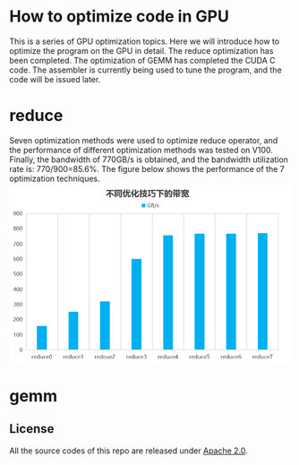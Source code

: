 # How to optimize code in GPU
This is a series of GPU optimization topics. Here we will introduce  how to optimize the program on the GPU in detail. The reduce optimization has been completed. The optimization of GEMM has completed the CUDA C code. The assembler is currently being used to tune the program, and the code will be issued later.

# reduce
Seven optimization methods were used to optimize reduce operator, and the performance of different optimization methods was tested on V100. Finally, the bandwidth of 770GB/s is obtained, and the bandwidth utilization rate is: 770/900=85.6%. The figure below shows the performance of the 7 optimization techniques.
![](https://github.com/writerblack/test/blob/master/reduce8.png?raw=true)

# gemm


## License
All the source codes of this repo are released under [Apache 2.0](http://www.apache.org/licenses/LICENSE-2.0).
